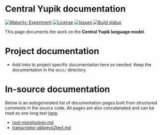 # Central Yupik documentation

[![Maturity: Experiment](https://img.shields.io/badge/Maturity-Experiment-black.svg)](https://giellalt.github.io/MaturityClassification.html)
[![License](https://img.shields.io/github/license/giellalt/lang-esu)](https://raw.githubusercontent.com/giellalt/lang-esu/develop/LICENSE)
[![Issues](https://img.shields.io/github/issues/giellalt/lang-esu)](https://github.com/giellalt/lang-esu/issues)
[![Build status](https://github.com/giellalt/lang-esu/workflows/Speller%20CI+CD/badge.svg)](https://github.com/giellalt/lang-esu/actions)

This page documents the work on the **Central Yupik language model**. 

# Project documentation

* Add links to project specific documentation here as needed. Keep the documentation in the `docs/` directory.

# In-source documentation

Below is an autogenerated list of documentation pages built from structured comments in the source code. All pages are also concatenated and can be read as one long text [here](esu.md).
* [root-morphology.md](root-morphology.md)
* [transcriptor-abbrevs2text.md](transcriptor-abbrevs2text.md)
